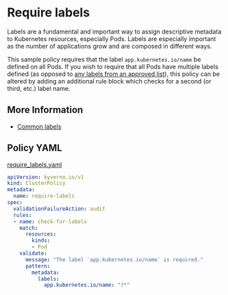 # Require labels

Labels are a fundamental and important way to assign descriptive metadata to Kubernetes resources, especially Pods. Labels are especially important as the number of applications grow and are composed in different ways.

This sample policy requires that the label `app.kubernetes.io/name` be defined on all Pods. If you wish to require that all Pods have multiple labels defined (as opposed to [any labels from an approved list](RequireCertainLabels.md)), this policy can be altered by adding an additional rule block which checks for a second (or third, etc.) label name.

## More Information

* [Common labels](https://kubernetes.io/docs/concepts/overview/working-with-objects/common-labels/)

## Policy YAML

[require_labels.yaml](best_practices/require_labels.yaml)

```yaml
apiVersion: kyverno.io/v1
kind: ClusterPolicy
metadata:
  name: require-labels
spec:
  validationFailureAction: audit
  rules:
  - name: check-for-labels
    match:
      resources:
        kinds:
        - Pod
    validate:
      message: "The label `app.kubernetes.io/name` is required."
      pattern:
        metadata:
          labels:
            app.kubernetes.io/name: "?*"
```
